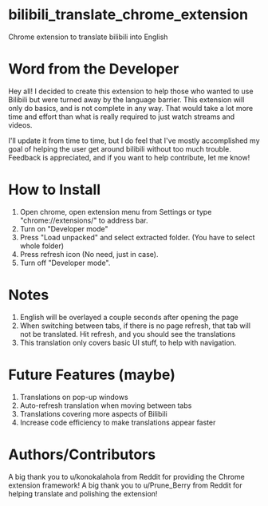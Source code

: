 # bilibili_translate_chrome_extension
Chrome extension to translate bilibili into English

# Word from the Developer
Hey all! I decided to create this extension to help those who wanted to use Bilibili but were turned away by the language barrier. This extension will only do basics, and is not complete in any way. That would take a lot more time and effort than what is really required to just watch streams and videos. 

I'll update it from time to time, but I do feel that I've mostly accomplished my goal of helping the user get around bilibili without too much trouble.
Feedback is appreciated, and if you want to help contribute, let me know!

# How to Install
1. Open chrome, open extension menu from Settings or type "chrome://extensions/" to address bar.
2. Turn on "Developer mode"
3. Press "Load unpacked" and select extracted folder. (You have to select whole folder)
4. Press refresh icon (No need, just in case).
5. Turn off "Developer mode".

# Notes
1. English will be overlayed a couple seconds after opening the page
2. When switching between tabs, if there is no page refresh, that tab will not be translated. Hit refresh, and you should see the translations
3. This translation only covers basic UI stuff, to help with navigation. 

# Future Features (maybe)
1. Translations on pop-up windows
2. Auto-refresh translation when moving between tabs
3. Translations covering more aspects of Bilibili
4. Increase code efficiency to make translations appear faster

# Authors/Contributors
A big thank you to u/konokalahola from Reddit for providing the Chrome extension framework!
A big thank you to u/Prune_Berry from Reddit for helping translate and polishing the extension!
